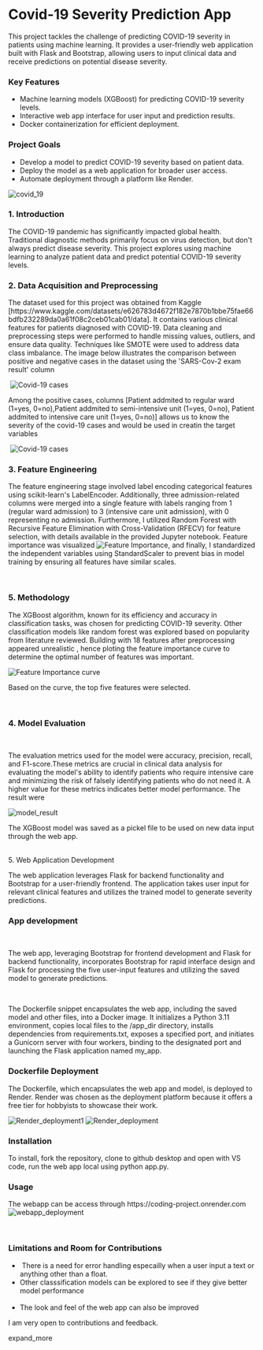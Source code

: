 # Covid-19 Severity Prediction App
<div> 
    <p> This project tackles the challenge of predicting COVID-19 severity in patients using machine learning. It provides a user-friendly web application built with Flask and Bootstrap, allowing users to input clinical data and receive predictions on potential disease severity.</p>
    <h3>Key Features </h3>
    <ul>
        <li>
        Machine learning models (XGBoost) for predicting COVID-19 severity levels.
        </li>
        <li>Interactive web app interface for user input and prediction results.</li>
        <li>Docker containerization for efficient deployment.</li>
    </ul>
    
<h3>Project Goals </h3>
<ul>
        <li>
        Develop a model to predict COVID-19 severity based on patient data.
        </li>
        <li>Deploy the model as a web application for broader user access.</li>
        <li>Automate deployment through a platform like Render.</li>
    </ul>

</div>


![covid_19](https://github.com/ojumah20/covid_19_project/blob/main/COVID%20testing%20policy%20drupal.jpg "Covid_19")
<div>
    <h3> 1. Introduction </h3>
    <p> The COVID-19 pandemic has significantly impacted global health. Traditional diagnostic methods primarily focus on virus detection, but don't always predict disease severity. This project explores using machine learning to analyze patient data and predict potential COVID-19 severity levels.</p>
</div>



<div>
    <h3>2. Data Acquisition and Preprocessing </h3>
    <p> The dataset used for this project was obtained from Kaggle [https://www.kaggle.com/datasets/e626783d4672f182e7870b1bbe75fae66bdfb232289da0a61f08c2ceb01cab01/data]. It contains various clinical features for patients diagnosed with COVID-19. Data cleaning and preprocessing steps were performed to handle missing values, outliers, and ensure data quality. Techniques like SMOTE were used to address data class imbalance. The image below illustrates the comparison between positive and negative cases in the dataset using the 'SARS-Cov-2 exam result' column</p> <img src="https://github.com/ojumah20/covid_19_project/blob/main/cases.png" alt="Covid-19 cases" title="Covid-19 cases">
<p>Among the positive cases, columns [Patient addmited to regular ward (1=yes, 0=no),Patient addmited to semi-intensive unit (1=yes, 0=no),	Patient addmited to intensive care unit (1=yes, 0=no)] allows us to know the severity of the covid-19 cases and would be used in creatin the target variables </p>
 <img src="https://github.com/ojumah20/covid_19_project/blob/main/cases_1.png" alt="Covid-19 cases" title="Covid-19 Positive cases">
  
</div>

<div>
    <h3> 3. Feature Engineering</h3>
    <p> The feature engineering stage involved label encoding categorical features using scikit-learn's LabelEncoder. Additionally, three admission-related columns were merged into a single feature with labels ranging from 1 (regular ward admission) to 3 (intensive care unit admission), with 0 representing no admission. Furthermore, I utilized Random Forest with Recursive Feature Elimination with Cross-Validation (RFECV) for feature selection, with details available in the provided Jupyter notebook. Feature importance was visualized <img src="https://github.com/ojumah20/covid_19_project/blob/main/features.png" alt="Feature Importance" title="Covid-19 Features">, and finally, I standardized the independent variables using StandardScaler to prevent bias in model training by ensuring all features have similar scales.</p>

  
</div>

<div>
    <h3> 5. Methodology </h3>
    <p> The XGBoost algorithm, known for its efficiency and accuracy in classification tasks, was chosen for predicting COVID-19 severity. Other classification models like random forest was explored based on popularity from literature reviewed. Building with 18 features after preprocessing appeared unrealistic , hence ploting the feature importance curve to determine the optimal number of features was important. </p>
    <img src="https://github.com/ojumah20/covid_19_project/blob/main/feature%20importance.png" alt="Feature Importance curve" title="Covid-19 Features_curve">
    <p>Based on the curve, the top five features were selected.</p>
    
</div>



<div>
     <h3> 4. Model Evaluation </h3>
     <p>The evaluation metrics used for the model were accuracy, precision, recall, and F1-score.These metrics are crucial in clinical data analysis for evaluating the model's ability to identify patients who require intensive care and minimizing the risk of falsely identifying patients who do not need it. A higher value for these metrics indicates better model performance. The result were</p>
    <img src="https://github.com/ojumah20/covid_19_project/blob/main/model_result.png" alt="model_result" title = "model_result"> 
    <p> The XGBoost model was saved as a pickel file to be used on new data input through the web app.</p>  
</div>



<div>
    5. Web Application Development

The web application leverages Flask for backend functionality and Bootstrap for a user-friendly frontend. The application takes user input for relevant clinical features and utilizes the trained model to generate severity predictions.
<h3> App development</h3>
 <p>The web app, leveraging Bootstrap for frontend development and Flask for backend functionality, incorporates Bootstrap for rapid interface design and Flask for processing the five user-input features and utilizing the saved model to generate predictions. </p> 
 <p>The Dockerfile snippet encapsulates the web app, including the saved model and other files, into a Docker image. It initializes a Python 3.11 environment, copies local files to the /app_dir directory, installs dependencies from requirements.txt, exposes a specified port, and initiates a Gunicorn server with four workers, binding to the designated port and launching the Flask application named my_app. </p>
</div>

<div>
<h3>Dockerfile Deployment</h3>
<p>The Dockerfile, which encapsulates the web app and model, is deployed to Render. Render was chosen as the deployment platform because it offers a free tier for hobbyists to showcase their work.</p>
    <img src="https://github.com/ojumah20/covid_19_project/blob/main/Image%2024-04-2024%20at%2019.56.jpeg" alt="Render_deployment1" title="Render1">
  
  <img src="https://github.com/ojumah20/covid_19_project/blob/main/Image%2024-04-2024%20at%2019.41.jpeg" alt="Render_deployment" title="Render">
  
</div>

<div>
<h3>Installation</h3>
To install, fork the repository, clone to github desktop and open with VS code, run the web app local using python app.py.
<h3>Usage</h3>
The webapp can be access through https://coding-project.onrender.com
   <img src="https://github.com/ojumah20/covid_19_project/blob/main/Image%2024-04-2024%20at%2019.54.jpeg" alt="webapp_deployment" title="webapp">

  
</div>

<div>
<h3>Limitations and Room for Contributions</h3>
<ul> <li>
 There is a need for error handling especailly when a user input a text or anything other than a float.
</li>
<li>Other classsification models can be explored to see if they give better model performance</li>
 <li>The look and feel of the web app can also be improved</li>
</ul>
</div>

<p> I am very open to contributions and feedback.</p>
expand_more
